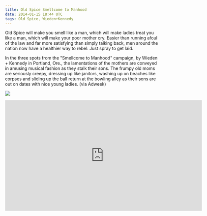 ```yaml
---
title: Old Spice Smellcome to Manhood
date: 2014-01-15 18:44 UTC
tags: Old Spice, Wieden+Kennedy
---
```


Old Spice will make you smell like a man, which will make ladies treat you like a man, which will make your poor mother cry. Easier than running afoul of the law and far more satisfying than simply talking back, men around the nation now have a healthier way to rebel: Just spray to get laid. 

In the three spots from the "Smellcome to Manhood" campaign, by Wieden + Kennedy in Portland, Ore., the lamentations of the mothers are conveyed in amusing musical fashion as they stalk their sons. The frumpy old moms are seriously creepy, dressing up like janitors, washing up on beaches like corpses and sliding up the ball return at the bowling alley as their sons are out on dates with nice young ladies. (via Adweek)



![](./momsong.jpg)
<iframe width="640" height="360" src="https://www.youtube.com/embed/pJ-uxGOnc1Y?showinfo=0" frameborder="0" allowfullscreen></iframe>



